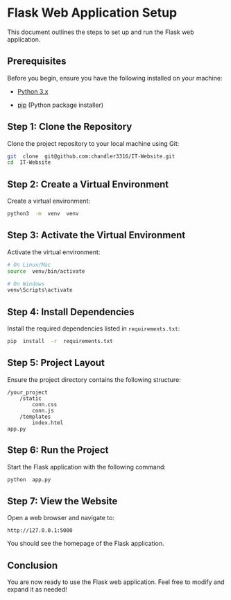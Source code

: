 
# Flask Web Application Setup

This document outlines the steps to set up and run the Flask web application.

## Prerequisites

Before you begin, ensure you have the following installed on your machine:

- [Python 3.x](https://www.python.org/downloads/)

- [pip](https://pip.pypa.io/en/stable/installation/) (Python package installer)
  
## Step 1: Clone the Repository

Clone the project repository to your local machine using Git:
```bash
git  clone  git@github.com:chandler3316/IT-Website.git
cd  IT-Website
```

## Step 2: Create a Virtual Environment

Create a virtual environment:
```bash
python3  -m  venv  venv
```

## Step 3: Activate the Virtual Environment

Activate the virtual environment:
```bash
# On Linux/Mac
source  venv/bin/activate

# On Windows
venv\Scripts\activate
```

## Step 4: Install Dependencies

Install the required dependencies listed in `requirements.txt`:
```bash
pip  install  -r  requirements.txt
```

## Step 5: Project Layout
Ensure the project directory contains the following structure:
```
/your_project
	/static
		conn.css
		conn.js
	/templates
		index.html
app.py
```

## Step 6: Run the Project
 
Start the Flask application with the following command:
```bash
python  app.py
```

## Step 7: View the Website

Open a web browser and navigate to:
```
http://127.0.0.1:5000
```
You should see the homepage of the Flask application.

## Conclusion

You are now ready to use the Flask web application. Feel free to modify and expand it as needed!
